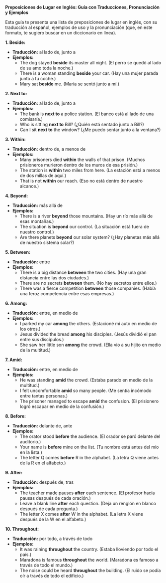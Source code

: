 

**Preposiciones de Lugar en Inglés: Guía con Traducciones, Pronunciación y Ejemplos**

Esta guía te presenta una lista de preposiciones de lugar en inglés, con su traducción al español, ejemplos de uso y la pronunciación (que, en este formato, te sugiero buscar en un diccionario en línea).

**1. Beside:**

*   **Traducción:** al lado de, junto a
*   **Ejemplos:**
    *   The dog stayed **beside** its master all night. (El perro se quedó al lado de su amo toda la noche.)
    *   There is a woman standing **beside** your car. (Hay una mujer parada junto a tu coche.)
    *   Mary sat **beside** me. (María se sentó junto a mí.)

**2. Next to:**

*   **Traducción:** al lado de, junto a
*   **Ejemplos:**
    *   The bank is **next to** a police station. (El banco está al lado de una comisaría.)
    *   Who is sitting **next to** Bill? (¿Quién está sentado junto a Bill?)
    *   Can I sit **next to** the window? (¿Me puedo sentar junto a la ventana?)

**3. Within:**

*   **Traducción:** dentro de, a menos de
*   **Ejemplos:**
    *   Many prisoners died **within** the walls of that prison. (Muchos prisioneros murieron dentro de los muros de esa prisión.)
    *   The station is **within** two miles from here. (La estación está a menos de dos millas de aquí.)
    *   That is not **within** our reach. (Eso no está dentro de nuestro alcance.)

**4. Beyond:**

*   **Traducción:** más allá de
*   **Ejemplos:**
    *   There is a river **beyond** those mountains. (Hay un río más allá de esas montañas.)
    *   The situation is **beyond** our control. (La situación está fuera de nuestro control.)
    *   Are there planets **beyond** our solar system? (¿Hay planetas más allá de nuestro sistema solar?)

**5. Between:**

*   **Traducción:** entre
*   **Ejemplos:**
    *   There is a big distance **between** the two cities. (Hay una gran distancia entre las dos ciudades.)
    *   There are no secrets **between** them. (No hay secretos entre ellos.)
    *   There was a fierce competition **between** those companies. (Había una feroz competencia entre esas empresas.)

**6. Among:**

*   **Traducción:** entre, en medio de
*   **Ejemplos:**
    *   I parked my car **among** the others. (Estacioné mi auto en medio de los otros.)
    *   Jesus divided the bread **among** his disciples. (Jesús dividió el pan entre sus discípulos.)
    *   She saw her little son **among** the crowd. (Ella vio a su hijito en medio de la multitud.)

**7. Amid:**

*   **Traducción:** entre, en medio de
*   **Ejemplos:**
    *   He was standing **amid** the crowd. (Estaba parado en medio de la multitud.)
    *   I felt uncomfortable **amid** so many people. (Me sentía incómodo entre tantas personas.)
    *   The prisoner managed to escape **amid** the confusion. (El prisionero logró escapar en medio de la confusión.)

**8. Before:**

*   **Traducción:** delante de, ante
*   **Ejemplos:**
    *   The orator stood **before** the audience. (El orador se paró delante del auditorio.)
    *   Your name is **before** mine on the list. (Tu nombre está antes del mío en la lista.)
    *   The letter Q comes **before** R in the alphabet. (La letra Q viene antes de la R en el alfabeto.)

**9. After:**

*   **Traducción:** después de, tras
*   **Ejemplos:**
    *   The teacher made pauses **after** each sentence. (El profesor hacía pausas después de cada oración.)
    *   Leave a blank line **after** each question. (Deja un renglón en blanco después de cada pregunta.)
    *   The letter X comes **after** W in the alphabet. (La letra X viene después de la W en el alfabeto.)

**10. Throughout:**

*   **Traducción:** por todo, a través de todo
*   **Ejemplos:**
    *   It was raining **throughout** the country. (Estaba lloviendo por todo el país.)
    *   Maradona is famous **throughout** the world. (Maradona es famoso a través de todo el mundo.)
    *   The noise could be heard **throughout** the building. (El ruido se podía oír a través de todo el edificio.)

